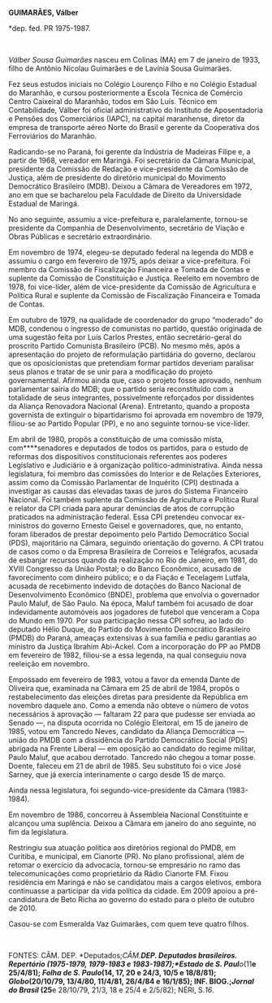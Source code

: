 **GUIMARÃES, Válber**

\*dep. fed. PR 1975-1987.

 

*Válber Sousa Guimarães* nasceu em Colinas (MA) em 7 de janeiro de 1933,
filho de Antônio Nicolau Guimarães e de Lavínia Sousa Guimarães.

Fez seus estudos iniciais no Colégio Lourenço Filho e no Colégio
Estadual do Maranhão, e cursou posteriormente a Escola Técnica de
Comércio Centro Caixeiral do Maranhão, todos em São Luís. Técnico em
Contabilidade, Válber foi oficial administrativo do Instituto de
Aposentadoria e Pensões dos Comerciários (IAPC), na capital maranhense,
diretor da empresa de transporte aéreo Norte do Brasil e gerente da
Cooperativa dos Ferroviários do Maranhão.

Radicando-se no Paraná, foi gerente da Indústria de Madeiras Filipe e, a
partir de 1968, vereador em Maringá. Foi secretário da Câmara Municipal,
presidente da Comissão de Redação e vice-presidente da Comissão de
Justiça, além de presidente do diretório municipal do Movimento
Democrático Brasileiro (MDB). Deixou a Câmara de Vereadores em 1972, ano
em que se bacharelou pela Faculdade de Direito da Universidade Estadual
de Maringá.

No ano seguinte, assumiu a vice-prefeitura e, paralelamente, tornou-se
presidente da Companhia de Desenvolvimento, secretário de Viação e Obras
Públicas e secretário extraordinário.

Em novembro de 1974, elegeu-se deputado federal na legenda do MDB e
assumiu o cargo em fevereiro de 1975, após deixar a vice-prefeitura. Foi
membro da Comissão de Fiscalização Financeira e Tomada de Contas e
suplente da Comissão de Constituição e Justiça. Reeleito em novembro de
1978, foi vice-líder, além de vice-presidente da Comissão de Agricultura
e Política Rural e suplente da Comissão de Fiscalização Financeira e
Tomada de Contas.

Em outubro de 1979, na qualidade de coordenador do grupo “moderado” do
MDB, condenou o ingresso de comunistas no partido, questão originada de
uma sugestão feita por Luís Carlos Prestes, então secretário-geral do
proscrito Partido Comunista Brasileiro (PCB). No mesmo mês, após a
apresentação do projeto de reformulação partidária do governo, declarou
que os oposicionistas que pretendiam formar partidos deveriam paralisar
seus planos e tratar de se unir para a modificação do projeto
governamental. Afirmou ainda que, caso o projeto fosse aprovado, nenhum
parlamentar sairia do MDB; que o partido seria reconstituído com a
totalidade de seus integrantes, possivelmente reforçados por dissidentes
da Aliança Renovadora Nacional (Arena). Entretanto, quando a proposta
governista de extinguir o bipartidarismo foi aprovada em novembro de
1979, filiou-se ao Partido Popular (PP), e no ano seguinte tornou-se
vice-líder.

Em abril de 1980, propôs a constituição de uma comissão mista,
com****senadores e deputados de todos os partidos, para o estudo de
reformas dos dispositivos constitucionais referentes aos poderes
Legislativo e Judiciário e à organização político-administrativa. Ainda
nessa legislatura, foi membro das comissões do Interior e de Relações
Exteriores, assim como da Comissão Parlamentar de Inquérito (CPI)
destinada a investigar as causas das elevadas taxas de juros do Sistema
Financeiro Nacional. Foi também suplente da Comissão de Agricultura e
Política Rural e relator da CPI criada para apurar denúncias de atos de
corrupção praticados na administração federal. Essa CPI pretendeu
convocar ex-ministros do governo Ernesto Geisel e governadores, que, no
entanto, foram liberados de prestar depoimento pelo Partido Democrático
Social (PDS), majoritário na Câmara, seguindo orientação do governo. A
CPI tratou de casos como o da Empresa Brasileira de Correios e
Telégrafos, acusada de esbanjar recursos quando da realização no Rio de
Janeiro, em 1981, do XVIII Congresso da União Postal; o do Banco
Econômico, acusado de favorecimento com dinheiro público; e o da Fiação
e Tecelagem Lutfala, acusada de recebimento indevido de dotações do
Banco Nacional de Desenvolvimento Econômico (BNDE), problema que
envolvia o governador Paulo Maluf, de São Paulo. Na época, Maluf também
foi acusado de doar indevidamente automóveis aos jogadores de futebol
que venceram a Copa do Mundo em 1970. Por sua participação nessa CPI
sofreu, ao lado do deputado Hélio Duque, do Partido do Movimento
Democrático Brasileiro (PMDB) do Paraná, ameaças extensivas à sua
família e pediu garantias ao ministro da Justiça Ibrahim Abi-Ackel. Com
a incorporação do PP ao PMDB em fevereiro de 1982, filiou-se a essa
legenda, na qual conseguiu nova reeleição em novembro.

Empossado em fevereiro de 1983, votou a favor da emenda Dante de
Oliveira que, examinada na Câmara em 25 de abril de 1984, propôs o
restabelecimento das eleições diretas para presidente da República em
novembro daquele ano. Como a emenda não obteve o número de votos
necessários à aprovação — faltaram 22 para que pudesse ser enviada ao
Senado —, na disputa ocorrida no Colégio Eleitoral, em 15 de janeiro de
1985, votou em Tancredo Neves, candidato da Aliança Democrática — união
do PMDB com a dissidência do Partido Democrático Social (PDS) abrigada
na Frente Liberal — em oposição ao candidato do regime militar, Paulo
Maluf, que acabou derrotado. Tancredo não chegou a tomar posse. Doente,
faleceu em 21 de abril de 1985. Seu substituto foi o vice José Sarney,
que já exercia interinamente o cargo desde 15 de março.

Ainda nessa legislatura, foi segundo-vice-presidente da Câmara
(1983-1984).

Em novembro de 1986, concorreu à Assembleia Nacional Constituinte e
alcançou uma suplência. Deixou a Câmara em janeiro do ano seguinte, no
fim da legislatura.

Restringiu sua atuação política aos diretórios regional do PMDB, em
Curitiba, e municipal, em Cianorte (PR). No plano profissional, além de
retomar o exercício da advocacia, tornou-se empresário no ramo das
telecomunicações como proprietário da Rádio Cianorte FM. Fixou
residência em Maringá e não se candidatou mais a cargos eletivos, embora
continuasse a participar da vida política da cidade. Em 2009 apoiou a
pré-candidatura de Beto Richa ao governo do estado para o pleito de
outubro de 2010.

Casou-se com Esmeralda Vaz Guimarães, com quem teve quatro filhos.

 

FONTES: CÂM. DEP. *Deputados;*CÂM.**DEP. *Deputados brasileiros.
Repertório* (1975-1979, 1979-1983 e 1983-1987);*Estado de S.
Paul**o*(11**e 25/4/81); *Folha de S. Paulo*(14, 17, 20 e 24/3, 10/5 e
18/8/81); *Globo*(20/10/79, 13/4/80, 11/4/81, 26/4/84 e 16/1/85); INF.
BIOG.;*Jornal do Brasil* (25**e 28/10/79, 21/3, 18 e 25/4 e 2/5/82);
NÉRI, S.*16*.

 
